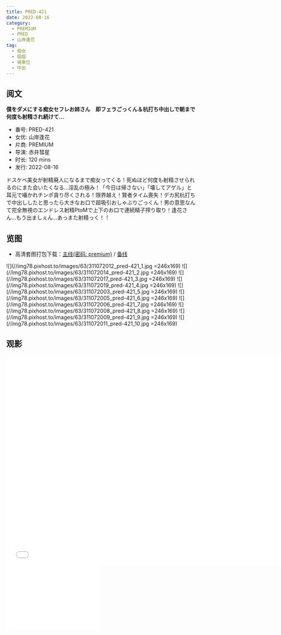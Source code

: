 ```yaml
---
title: PRED-421
date: 2022-08-16
category:
  - PREMIUM
  - PRED
  - 山岸逢花
tag:
  - 痴女
  - 姐姐
  - 骑乘位
  - 中出
---
```


## 阅文

**僕をダメにする痴女セフレお姉さん　即フェラごっくん＆杭打ち中出しで朝まで何度も射精され続けて…**

* 番号: PRED-421
* 女优: 山岸逢花
* 片商: PREMIUM
* 导演: 赤井彗星
* 时长: 120 mins
* 发行: 2022-08-16

ドスケベ美女が射精廃人になるまで痴女ってくる！死ぬほど何度も射精させられるのにまた会いたくなる…淫乱の極み！「今日は帰さない」「壊してアゲル」と耳元で囁かれチンポ貪り尽くされる！限界越え！賢者タイム喪失！デカ尻杭打ちで中出ししたと思ったら大きなお口で超吸引おしゃぶりごっくん！男の意思なんて完全無視のエンドレス射精PtoMで上下のお口で連続精子搾り取り！逢花さん…もう出ましぇん…あっまた射精っく！！

## 览图

* 高清套图打包下载：[主线(密码: premium)](//url87.ctfile.com/f/37076987-690590445-561dc9?p=premium) / [备线](//pixhost.to/gallery/fO8g0/download)

![](//img78.pixhost.to/images/63/311072012_pred-421_1.jpg =246x169)
![](//img78.pixhost.to/images/63/311072014_pred-421_2.jpg =246x169)
![](//img78.pixhost.to/images/63/311072017_pred-421_3.jpg =246x169)
![](//img78.pixhost.to/images/63/311072019_pred-421_4.jpg =246x169)
![](//img78.pixhost.to/images/63/311072003_pred-421_5.jpg =246x169)
![](//img78.pixhost.to/images/63/311072005_pred-421_6.jpg =246x169)
![](//img78.pixhost.to/images/63/311072006_pred-421_7.jpg =246x169)
![](//img78.pixhost.to/images/63/311072008_pred-421_8.jpg =246x169)
![](//img78.pixhost.to/images/63/311072009_pred-421_9.jpg =246x169)
![](//img78.pixhost.to/images/63/311072011_pred-421_10.jpg =246x169)

## 观影

<iframe width="740" height="560" src="//dood.wf/e/yf2p16s4jau0jbldmwvcnn5ror2vn894" scrolling="no" frameborder="0" allowfullscreen="true"></iframe>

<iframe width="246" height="169" src="//dood.wf/e/7dwss6qy4ltfxwwictclfkzbxg10deqv" scrolling="no" frameborder="0" allowfullscreen="true"></iframe>